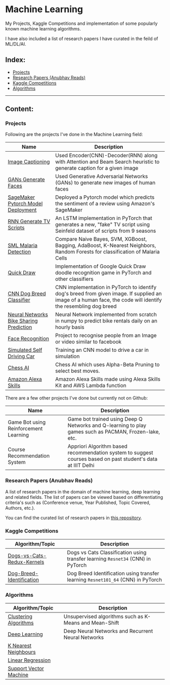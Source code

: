 # Machine Learning <!-- omit in toc -->

My Projects, Kaggle Competitions and implementation of some popularly known machine learning algorithms.

I have also included a list of research papers I have curated in the feild of ML/DL/AI.

## Index: <!-- omit in toc -->

- [Projects](#projects)
- [Research Papers (Anubhav Reads)](#research-papers-anubhav-reads)
- [Kaggle Competitions](#kaggle-competitions)
- [Algorithms](#algorithms)

------------------------------------------------------------------------------
## Content: <!-- omit in toc -->

### Projects

Following are the projects I've done in the Machine Learning field:

| Name                                                                                                                 | Description                                                                                                                                                   |
| -------------------------------------------------------------------------------------------------------------------- | ------------------------------------------------------------------------------------------------------------------------------------------------------------- |
| [Image Captioning](https://github.com/anubhavshrimal/Attention-Beam-Image-Captioning)                                | Used Encoder(CNN)-Decoder(RNN) along with Attention and Beam Search heuristic  to generate caption for a given image                                          |
| [GANs Generate Faces](https://github.com/anubhavshrimal/GANs-Generate-Faces)                                         | Used Generative Adversarial Networks (GANs) to generate new images of human faces                                                                             |
| [SageMaker Pytorch Model Deployment](https://github.com/anubhavshrimal/SageMaker-PyTorch-Model-Deployment)           | Deployed a Pytorch model which predicts the sentiment of a review using Amazon's SageMaker                                                                    |
| [RNN Generate TV Scripts](https://github.com/anubhavshrimal/RNN-Generate-TV-Scripts)                                 | An LSTM implementation in PyTorch that generates a new, "fake" TV script using Seinfeld dataset of scripts from 9 seasons                                     |
| [SML Malaria Detection](https://github.com/anubhavshrimal/SML-Malaria-Detection)                                     | Compare Naive Bayes, SVM, XGBoost, Bagging, AdaBoost, K-Nearest Neighbors, Random Forests for classification of Malaria Cells                                 |
| [Quick Draw](https://github.com/anubhavshrimal/Quick-Draw)                                                           | Implementation of Google Quick Draw doodle recognition game in PyTorch and other classifiers                                                                  |
| [CNN Dog Breed Classifier](https://github.com/anubhavshrimal/CNN-Dog-Breed-Classifier)                               | CNN implementation in PyTorch to identify dog's breed from given image. If supplied an image of a human face, the code will identify the resembling dog breed |
| [Neural Networks Bike Sharing Prediction](https://github.com/anubhavshrimal/Neural-Networks-Bike-Sharing-Prediction) | Neural Network implemented from scratch in numpy to predict bike rentals daily on an hourly basis                                                             |
| [Face Recognition](https://github.com/anubhavshrimal/Face-Recognition)                                               | Project to recognise people from an Image or video similar to facebook                                                                                        |
| [Simulated Self Driving Car](https://github.com/anubhavshrimal/Simulated_Self_Driving_Car)                           | Training an CNN model to drive a car in simulation                                                                                                            |
| [Chess AI](https://github.com/anubhavshrimal/Chess-AI)                                                               | Chess AI which uses Alpha-Beta Pruning to select best moves.                                                                                                  |
| [Amazon Alexa Skills](https://github.com/anubhavshrimal/Amazon-Alexa-Skills)                                         | Amazon Alexa Skills made using Alexa Skills Kit and AWS Lambda function                                                                                       |

There are a few other projects I've done but currently not on Github:

| Name                                  | Description                                                                                                  |
| ------------------------------------- | ------------------------------------------------------------------------------------------------------------ |
| Game Bot using Reinforcement Learning | Game bot trained using Deep Q Networks and Q-learning to play games such as PACMAN, Frozen-lake, etc.        |
| Course Recommendation System          | Appriori Algorithm based recommendation system to suggest courses based on past student's data at IIIT Delhi |

### Research Papers (Anubhav Reads)

A list of research papers in the domain of machine learning, deep learning and related fields. The list of papers can be viewed based on differentiating criteria's such as (Conference venue, Year Published, Topic Covered, Authors, etc.).

You can find the curated list of research papers in [this repository](https://github.com/anubhavshrimal/Machine-Learning-Research-Papers).


### Kaggle Competitions

| Algorithm/Topic                                                               | Description                                                                      |
| ----------------------------------------------------------------------------- | -------------------------------------------------------------------------------- |
| [Dogs-vs-Cats-Redux-Kernels](Kaggle-Competitions/Dogs-vs-Cats-Redux-Kernels/) | Dogs vs Cats Classification using transfer learning `Resnet34` (CNN) in PyTorch  |
| [Dog-Breed-Identification](Kaggle-Competitions/Dog-Breed-Identification/)     | Dog Breed Identification using transfer learning `Resnet101_64` (CNN) in PyTorch |

### Algorithms

| Algorithm/Topic                                              | Description                                            |
| ------------------------------------------------------------ | ------------------------------------------------------ |
| [Clustering Algorithms](Algorithms/Clustering/)              | Unsupervised algorithms such as K-Means and Mean-Shift |
| [Deep Learning](Algorithms/Deep_Learning/)                   | Deep Neural Networks and Recurrent Neural Networks     |
| [K Nearest Neighbours](Algorithms/K_Nearest_Neighbours/)     |                                                        |
| [Linear Regression](Algorithms/Linear_Regression/)           |                                                        |
| [Support Vector Machine](Algorithms/Support_Vector_Machine/) |                                                        |